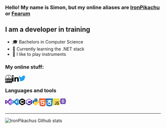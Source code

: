 ### Hello! My name is Simon, but my online aliases are [IronPikachu] or [Fearum]

## I am a developer in training
- 🎓 Bachelors in Computer Science
- 💯 Currently learning the .NET stack
- 🎵 I like to play instruments

### My online stuff:
[<img align="left" alt="" width="22px" src="/icons/comingsoon.svg" />][Website]
[<img align="left" alt="" width="22px" src="/icons/linkedin.svg" />][LinkedIn]
[<img align="left" alt="" width="22px" src="/icons/twitter.svg" />][Twitter]

<br/>

### Languages and tools
[<img align="left" alt="Visual Studio" width="22px" src="/icons/vs.svg" />][VisualStudio]
[<img align="left" alt="Visual Studio Code" width="22px" src="/icons/vsc.svg" />][VisualStudioCode]
[<img align="left" alt="C++" width="22px" src="/icons/cpp.svg" />][Cpp]
[<img align="left" alt="C#" width="22px" src="/icons/cs.svg" />][Cs]
[<img align="left" alt="Python" width="22px" src="/icons/python.svg" />][Python]
[<img align="left" alt="HTML" width="22px" src="/icons/html.svg" />][Html]
[<img align="left" alt="CSS" width="22px" src="/icons/css.svg" />][Css]
[<img align="left" alt="JavaScript" width="22px" src="/icons/js.svg" />][Javascript]
[<img align="left" alt="Bootstrap" width="22px" src="/icons/bootstrap.svg" />][Bootstrap]

<br/>
<br/>

---

<img align="left" alt="IronPikachus Github stats" src="https://github-readme-stats.vercel.app/api?username=IronPikachu&show_icons=true&hide_border=true&count_private=true&theme=synthwave">

[IronPikachu]: IronPikachu
[Fearum]: Fearum
[Website]: https://iron.sitedelta.com/
[LinkedIn]: https://www.linkedin.com/in/simonsamzelius/
[Twitter]: https://twitter.com/CoderFearum
[VisualStudio]: https://visualstudio.microsoft.com/
[VisualStudioCode]: https://code.visualstudio.com/
[Cpp]: https://en.cppreference.com/w/
[Cs]: https://docs.microsoft.com/en-us/dotnet/csharp/
[Python]: https://www.python.org/
[Html]: https://www.w3schools.com/html/
[Css]: https://www.w3schools.com/css/
[Javascript]: https://www.javascript.com/
[Bootstrap]: https://getbootstrap.com/
